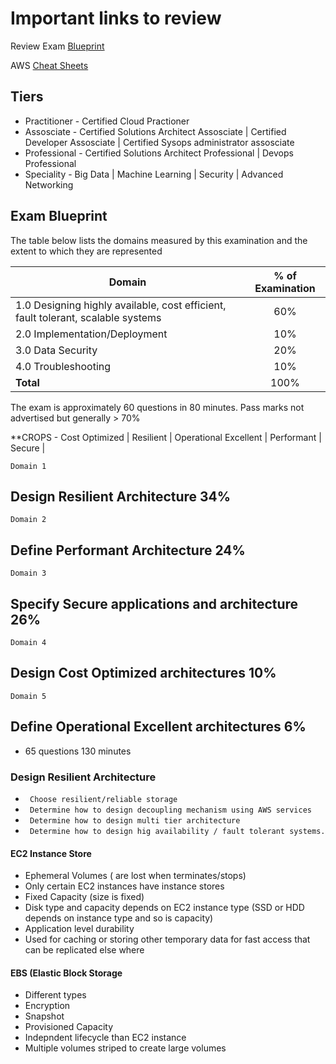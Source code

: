 # Important links to review
Review Exam [Blueprint](http://awstrainingandcertification.s3.amazonaws.com/production/AWS_certified_solutions_architect_associate_blueprint.pdf)

AWS [Cheat Sheets](https://tutorialsdojo.com/aws-cheat-sheets/)


## Tiers

 - Practitioner - Certified Cloud Practioner
 - Assosciate - Certified Solutions Architect Assosciate | Certified Developer Assosciate | Certified Sysops administrator assosciate
 - Professional - Certified Solutions Architect Professional | Devops Professional
 - Speciality - Big Data | Machine Learning | Security | Advanced Networking

## Exam Blueprint

The table below lists the domains measured by this examination and the extent to which they are represented

|Domain | % of Examination|
|------------- |:-------------:|
|1.0 Designing highly available, cost efficient, fault tolerant, scalable systems |60% |
|2.0 Implementation/Deployment |10% |
|3.0 Data Security| 20% |
|4.0 Troubleshooting |10% |
|**Total**|100%|

The exam is approximately 60 questions in 80 minutes. Pass marks not advertised but generally > 70%

**CROPS - Cost Optimized | Resilient | Operational Excellent | Performant | Secure |

```Domain 1```
## Design Resilient Architecture 34%
```Domain 2```
## Define Performant Architecture 24%
```Domain 3```
## Specify Secure applications and architecture 26%
```Domain 4```
## Design Cost Optimized architectures 10%
```Domain 5```
## Define Operational Excellent architectures 6%

- 65 questions 130 minutes


### Design Resilient Architecture

- ``` Choose resilient/reliable storage```
- ``` Determine how to design decoupling mechanism using AWS services```
- ``` Determine how to design multi tier architecture```
- ``` Determine how to design hig availability / fault tolerant systems.```

#### EC2 Instance Store
- Ephemeral Volumes ( are lost when terminates/stops)
- Only certain EC2 instances have instance stores
- Fixed Capacity (size is fixed)
- Disk type and capacity depends on EC2 instance type (SSD or HDD depends on instance type and so is capacity)
- Application level durability
- Used for caching or storing other temporary data for fast access that can be replicated else where 

#### EBS (Elastic Block Storage
- Different types
- Encryption
- Snapshot
- Provisioned Capacity
- Indepndent lifecycle than EC2 instance
- Multiple volumes striped to create large volumes


